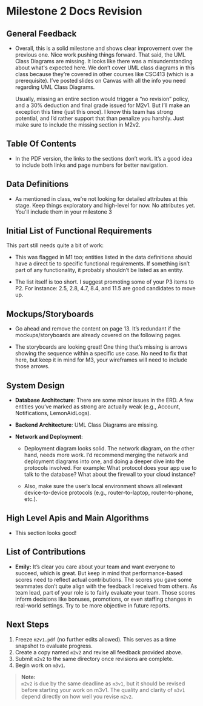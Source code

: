 # Milestone 2 Docs Revision

## General Feedback

- Overall, this is a solid milestone and shows clear improvement over the previous one. Nice work pushing things forward. That said, the UML Class Diagrams are missing. It looks like there was a misunderstanding about what's expected here. We don’t cover UML class diagrams in this class because they’re covered in other courses like CSC413 (which is a prerequisite). I’ve posted slides on Canvas with all the info you need regarding UML Class Diagrams. 

  Usually, missing an entire section would trigger a “no revision” policy, and a 30% deduction and final grade issued for M2v1. But I’ll make an exception this time (just this once). I know this team has strong potential, and I’d rather support that than penalize you harshly. Just make sure to include the missing section in M2v2.

## Table Of Contents 

- In the PDF version, the links to the sections don’t work. It’s a good idea to include both links and page numbers for better navigation.

## Data Definitions

- As mentioned in class, we’re not looking for detailed attributes at this stage. Keep things exploratory and high-level for now. No attributes yet. You'll include them in your milestone 3


## Initial List of Functional Requirements

This part still needs quite a bit of work:

 - This was flagged in M1 too; entities listed in the data definitions should have a direct tie to specific functional requirements. If something isn’t part of any functionality, it probably shouldn’t be listed as an entity.
 
 - The list itself is too short. I suggest promoting some of your P3 items to P2. For instance: 2.5, 2.8, 4.7, 8.4, and 11.5 are good candidates to move up.

## Mockups/Storyboards

- Go ahead and remove the content on page 13. It’s redundant if the mockups/storyboards are already covered on the following pages.

- The storyboards are looking great! One thing that’s missing is arrows showing the sequence within a specific use case. No need to fix that here, but keep it in mind for M3, your wireframes will need to include those arrows.

## System Design 

- **Database Architecture**: There are some minor issues in the ERD. A few entities you’ve marked as strong are actually weak (e.g., Account, Notifications, LemonAidLogs).

- **Backend Architecture**: UML Class Diagrams are missing.

- **Network and Deployment**:
  
    - Deployment diagram looks solid. The network diagram, on the other hand, needs more work. I’d recommend merging the network and deployment diagrams into one, and doing a deeper dive into the protocols involved. For example: What protocol does your app use to talk to the database? What about the firewall to your cloud instance?
  
    - Also, make sure the user’s local environment shows all relevant device-to-device protocols (e.g., router-to-laptop, router-to-phone, etc.).

## High Level Apis and Main Algorithms

- This section looks good!

## List of Contributions

- **Emily:** It’s clear you care about your team and want everyone to succeed, which is great. But keep in mind that performance-based scores need to reflect actual contributions. The scores you gave some teammates don’t quite align with the feedback I received from others. As team lead, part of your role is to fairly evaluate your team. Those scores inform decisions like bonuses, promotions, or even staffing changes in real-world settings. Try to be more objective in future reports.

## Next Steps

1. Freeze `m2v1.pdf` (no further edits allowed). This serves as a time snapshot to evaluate progress.
2. Create a copy named `m2v2` and revise all feedback provided above.
3. Submit `m2v2` to the same directory once revisions are complete.
4. Begin work on `m3v1`.

> **Note:**  
> `m2v2` is due by the same deadline as `m3v1`, but it should be revised before starting your work on m3v1. The quality and clarity of `m3v1` depend directly on how well you revise `m2v2`.

